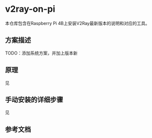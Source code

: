 # v2ray-on-pi
本仓库包含在Raspberry Pi 4B上安装V2Ray最新版本的说明和对应的工具。

## 方案描述

TODO：添加系统方案，并加上版本新



## 原理

见

## 手动安装的详细步骤

见

## 参考文档







